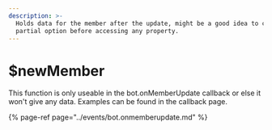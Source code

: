 ```yaml
---
description: >-
  Holds data for the member after the update, might be a good idea to check
  partial option before accessing any property.
---
```


# $newMember

This function is only useable in the bot.onMemberUpdate callback or else it won't give any data. Examples can be found in the callback page.

{% page-ref page="../events/bot.onmemberupdate.md" %}



